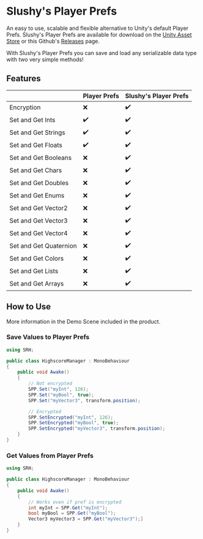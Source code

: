# Slushy's Player Prefs
An easy to use, scalable and flexible alternative to Unity's default Player Prefs. Slushy's Player Prefs are available for download on the [Unity Asset Store]() or this Github's [Releases](https://github.com/SlushyRH/Slushys-Player-Prefs/releases) page.

With Slushy's Player Prefs you can save and load any serializable data type with two very simple methods!

## Features
|                             | Player Prefs     | Slushy's Player Prefs
|-----------------------------|------------------|------------------
| Encryption                  |❌               |:heavy_check_mark:
| Set and Get Ints            |✔️|:heavy_check_mark:
| Set and Get Strings         |:heavy_check_mark:|:heavy_check_mark:
| Set and Get Floats          |:heavy_check_mark:|:heavy_check_mark:
| Set and Get Booleans        |❌              |:heavy_check_mark:
| Set and Get Chars           |:x:               |:heavy_check_mark:
| Set and Get Doubles         |:x:               |:heavy_check_mark:
| Set and Get Enums           |:x:               |:heavy_check_mark:
| Set and Get Vector2         |:x:               |:heavy_check_mark:
| Set and Get Vector3         |:x:               |:heavy_check_mark:
| Set and Get Vector4         |:x:               |:heavy_check_mark:
| Set and Get Quaternion      |:x:               |:heavy_check_mark:
| Set and Get Colors          |:x:               |:heavy_check_mark:
| Set and Get Lists           |:x:               |:heavy_check_mark:
| Set and Get Arrays          |:x:               |:heavy_check_mark:

## How to Use
More information in the Demo Scene included in the product.
### Save Values to Player Prefs
```` C#
using SRH;

public class HighscoreManager : MonoBehaviour
{
    public void Awake()
    {
        // Not encrypted
        SPP.Set("myInt", 126);
        SPP.Set("myBool", true);
        SPP.Set("myVector3", transform.position);

        // Encrypted
        SPP.SetEncrypted("myInt", 126);
        SPP.SetEncrypted("myBool", true);
        SPP.SetEncrypted("myVector3", transform.position);
    }
}
````
### Get Values from Player Prefs
```` C#
using SRH;

public class HighscoreManager : MonoBehaviour
{
    public void Awake()
    {
        // Works even if pref is encrypted
        int myInt = SPP.Get("myInt");
        bool myBool = SPP.Get("myBool");
        Vector3 myVector3 = SPP.Get("myVector3");]
    }
}
````